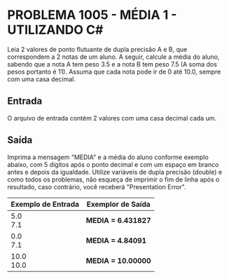 # PROBLEMA 1005 - MÉDIA 1 - UTILIZANDO C#
Leia 2 valores de ponto flutuante de dupla precisão A e B, que correspondem a 2 notas de um aluno. A seguir, calcule a média do aluno, sabendo que a nota A tem peso 3.5 e a nota B tem peso 7.5 (A soma dos pesos portanto é 11). Assuma que cada nota pode ir de 0 até 10.0, sempre com uma casa decimal.

## Entrada
O arquivo de entrada contém 2 valores com uma casa decimal cada um.

## Saída
Imprima a mensagem "MEDIA" e a média do aluno conforme exemplo abaixo, com 5 dígitos após o ponto decimal e com um espaço em branco antes e depois da igualdade. Utilize variáveis de dupla precisão (double) e como todos os problemas, não esqueça de imprimir o fim de linha após o resultado, caso contrário, você receberá "Presentation Error".


| Exemplo de Entrada      | Exemplor de Saída         |
|-------------------------|---------------------------|
| 5.0<br>7.1              | **MEDIA = 6.431827**      |  
| 0.0<br>7.1              | **MEDIA = 4.84091**       |
| 10.0<br>10.0            | **MEDIA = 10.00000**      |